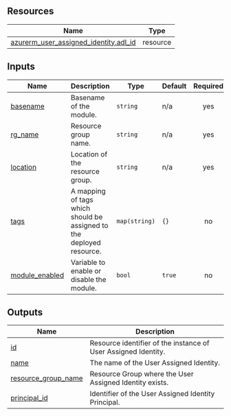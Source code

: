<!-- BEGIN_TF_DOCS -->
## Resources

| Name | Type |
|------|------|
| [azurerm_user_assigned_identity.adl_id](https://registry.terraform.io/providers/hashicorp/azurerm/latest/docs/resources/user_assigned_identity) | resource |

## Inputs

| Name | Description | Type | Default | Required |
|------|-------------|------|---------|:--------:|
| <a name="input_basename"></a> [basename](#input\_basename) | Basename of the module. | `string` | n/a | yes |
| <a name="input_rg_name"></a> [rg\_name](#input\_rg\_name) | Resource group name. | `string` | n/a | yes |
| <a name="input_location"></a> [location](#input\_location) | Location of the resource group. | `string` | n/a | yes |
| <a name="input_tags"></a> [tags](#input\_tags) | A mapping of tags which should be assigned to the deployed resource. | `map(string)` | `{}` | no |
| <a name="input_module_enabled"></a> [module\_enabled](#input\_module\_enabled) | Variable to enable or disable the module. | `bool` | `true` | no |

## Outputs

| Name | Description |
|------|-------------|
| <a name="output_id"></a> [id](#output\_id) | Resource identifier of the instance of User Assigned Identity. |
| <a name="output_name"></a> [name](#output\_name) | The name of the User Assigned Identity. |
| <a name="output_resource_group_name"></a> [resource\_group\_name](#output\_resource\_group\_name) | Resource Group where the User Assigned Identity exists. |
| <a name="output_principal_id"></a> [principal\_id](#output\_principal\_id) | Identifier of the User Assigned Identity Principal. |
<!-- END_TF_DOCS -->